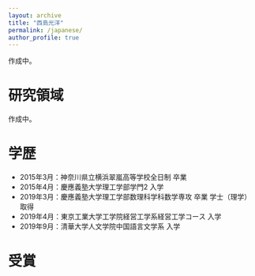 ```yaml
---
layout: archive
title: "西島光洋"
permalink: /japanese/
author_profile: true
---
```

作成中。

# 研究領域
作成中。

# 学歴
- 2015年3月：神奈川県立横浜翠嵐高等学校全日制 卒業
- 2015年4月：慶應義塾大学理工学部学門2 入学
- 2019年3月：慶應義塾大学理工学部数理科学科数学専攻 卒業 学士（理学）取得
- 2019年4月：東京工業大学工学院経営工学系経営工学コース 入学
- 2019年9月：清華大学人文学院中国語言文学系 入学

# 受賞

